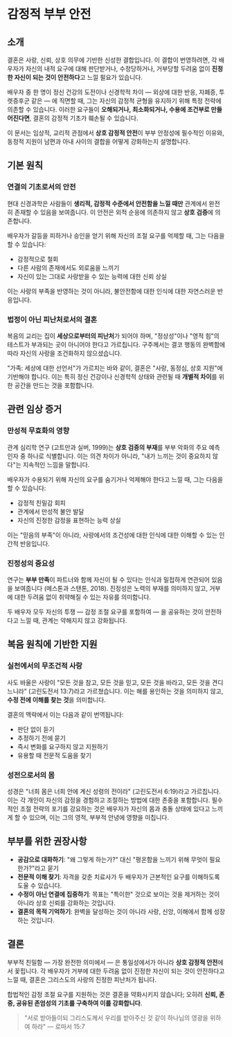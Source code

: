 # 감정적 부부 안전

## 소개

결혼은 사랑, 신뢰, 상호 의무에 기반한 신성한 결합입니다. 이 결합이 번영하려면, 각 배우자가 자신의 내적 요구에 대해 판단받거나, 수정당하거나, 거부당할 두려움 없이 **진정한 자신이 되는 것이 안전하다**고 느낄 필요가 있습니다.

배우자 중 한 명이 정신 건강의 도전이나 신경학적 차이 — 외상에 대한 반응, 자폐증, 투렛증후군 같은 — 에 직면할 때, 그는 자신의 감정적 균형을 유지하기 위해 특정 전략에 의존할 수 있습니다. 이러한 요구들이 **오해되거나, 최소화되거나, 수용에 조건부로 만들어진다면**, 결혼의 감정적 기초가 훼손될 수 있습니다.

이 문서는 임상적, 교리적 관점에서 **상호 감정적 안전**이 부부 안정성에 필수적인 이유와, 동정적 지원이 남편과 아내 사이의 결합을 어떻게 강화하는지 설명합니다.

## 기본 원칙

### 연결의 기초로서의 안전

현대 신경과학은 사람들이 **생리적, 감정적 수준에서 안전함을 느낄 때만** 관계에서 완전히 존재할 수 있음을 보여줍니다. 이 안전은 외적 순응에 의존하지 않고 **상호 검증**에 의존합니다.

배우자가 갈등을 피하거나 승인을 얻기 위해 자신의 조절 요구를 억제할 때, 그는 다음을 할 수 있습니다:
- 감정적으로 철회
- 다른 사람의 존재에서도 외로움을 느끼기
- 자신이 있는 그대로 사랑받을 수 있는 능력에 대한 신뢰 상실

이는 사랑의 부족을 반영하는 것이 아니라, 불안전함에 대한 인식에 대한 자연스러운 반응입니다.

### 법정이 아닌 피난처로서의 결혼

복음의 교리는 집이 **세상으로부터의 피난처**가 되어야 하며, "정상성"이나 "영적 힘"의 테스트가 부과되는 곳이 아니어야 한다고 가르칩니다. 구주께서는 결코 행동의 완벽함에 따라 자신의 사랑을 조건화하지 않으셨습니다.

"가족: 세상에 대한 선언서"가 가르치는 바와 같이, 결혼은 "사랑, 동정심, 상호 지원"에 기반해야 합니다. 이는 특히 정신 건강이나 신경학적 상태와 관련될 때 **개별적 차이**를 위한 공간을 만드는 것을 포함합니다.

## 관련 임상 증거

### 만성적 무효화의 영향

관계 심리학 연구 (고트만과 실버, 1999)는 **상호 검증의 부재**를 부부 악화의 주요 예측 인자 중 하나로 식별합니다. 이는 의견 차이가 아니라, "내가 느끼는 것이 중요하지 않다"는 지속적인 느낌을 말합니다.

배우자가 수용되기 위해 자신의 요구를 숨기거나 억제해야 한다고 느낄 때, 그는 다음을 할 수 있습니다:
- 감정적 친밀감 회피
- 관계에서 만성적 불안 발달
- 자신의 진정한 감정을 표현하는 능력 상실

이는 "믿음의 부족"이 아니라, 사랑에서의 조건성에 대한 인식에 대한 이해할 수 있는 인간적 반응입니다.

### 진정성의 중요성

연구는 **부부 만족**이 파트너와 함께 자신이 될 수 있다는 인식과 밀접하게 연관되어 있음을 보여줍니다 (메스톤과 스탠톤, 2018). 진정성은 노력의 부재를 의미하지 않고, 거부에 대한 두려움 없이 취약해질 수 있는 자유를 의미합니다.

두 배우자 모두 자신의 투쟁 — 감정 조절 요구를 포함하여 — 을 공유하는 것이 안전하다고 느낄 때, 관계는 약해지지 않고 강화됩니다.

## 복음 원칙에 기반한 지원

### 실천에서의 무조건적 사랑

사도 바울은 사랑이 "모든 것을 참고, 모든 것을 믿고, 모든 것을 바라고, 모든 것을 견디느니라" (고린도전서 13:7)라고 가르쳤습니다. 이는 해를 용인하는 것을 의미하지 않고, **수정 전에 이해를 찾는 것**을 의미합니다.

결혼의 맥락에서 이는 다음과 같이 번역됩니다:
- 판단 없이 듣기
- 추정하기 전에 묻기
- 즉시 변화를 요구하지 않고 지원하기
- 유용할 때 전문적 도움을 찾기

### 성전으로서의 몸

성경은 "너희 몸은 너희 안에 계신 성령의 전이라" (고린도전서 6:19)라고 가르칩니다. 이는 각 개인이 자신의 감정을 경험하고 조절하는 방법에 대한 존중을 포함합니다. 필수적인 조절 전략의 포기를 강요하는 것은 배우자가 자신의 몸과 충돌 상태에 있다고 느끼게 할 수 있으며, 이는 그의 영적, 부부적 안녕에 영향을 미칩니다.

## 부부를 위한 권장사항

- **공감으로 대화하기**: "왜 그렇게 하는가?" 대신 "평온함을 느끼기 위해 무엇이 필요한가?"라고 묻기
- **전문적 이해 찾기**: 자격을 갖춘 치료사가 두 배우자가 근본적인 요구를 이해하도록 도울 수 있습니다.
- **수정이 아닌 연결에 집중하기**: 목표는 "특이한" 것으로 보이는 것을 제거하는 것이 아니라 상호 신뢰를 강화하는 것입니다.
- **결혼의 목적 기억하기**: 완벽을 달성하는 것이 아니라 사랑, 신앙, 이해에서 함께 성장하는 것입니다.

## 결론

부부적 친밀함 — 가장 완전한 의미에서 — 은 통일성에서가 아니라 **상호 감정적 안전**에서 꽃핍니다. 각 배우자가 거부에 대한 두려움 없이 진정한 자신이 되는 것이 안전하다고 느낄 때, 결혼은 그리스도의 사랑의 진정한 피난처가 됩니다.

합법적인 감정 조절 요구를 지원하는 것은 결혼을 약화시키지 않습니다; 오히려 **신뢰, 존중, 공유된 존엄성의 기초를 구축하여 이를 강화합니다**.

> "서로 받아들이되 그리스도께서 우리를 받아주신 것 같이 하나님의 영광을 위하여 하라"
> — 로마서 15:7

